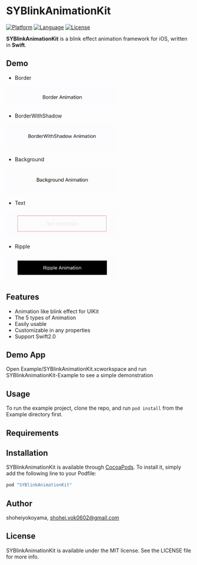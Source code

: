 # SYBlinkAnimationKit

[![Platform](http://img.shields.io/badge/platform-ios-blue.svg?style=flat
)](https://developer.apple.com/iphone/index.action)
[![Language](http://img.shields.io/badge/language-swift-brightgreen.svg?style=flat
)](https://developer.apple.com/swift)
[![License](http://img.shields.io/badge/license-MIT-lightgrey.svg?style=flat
)](http://mit-license.org)

**SYBlinkAnimationKit** is a blink effect animation framework for iOS, written in **Swift**.

## Demo

- Border
<p align="left">
<img src="./DemoImage/Border.gif" width="300" height="55">
</p>

- BorderWithShadow
<p align="left">
<img src="./DemoImage/BorderWithShadow.gif" width="300" height="70">
</p>

- Background
<p align="left">
<img src="./DemoImage/Background.gif" width="300" height="70">
</p>

- Text
<p align="left">
<img src="./DemoImage/Text.gif" width="300" height="70">
</p>

- Ripple
<p align="left">
<img src="./DemoImage/Ripple.gif" width="300" height="70">
</p>

## Features
- Animation like blink effect for UIKit
- The 5 types of Animation
- Easily usable
- Customizable in any properties
- Support Swift2.0

## Demo App
Open Example/SYBlinkAnimationKit.xcworkspace and run SYBlinkAnimationKit-Example to see a simple demonstration

## Usage

To run the example project, clone the repo, and run `pod install` from the Example directory first.

## Requirements

## Installation

SYBlinkAnimationKit is available through [CocoaPods](http://cocoapods.org). To install
it, simply add the following line to your Podfile:

```ruby
pod "SYBlinkAnimationKit"
```

## Author

shoheiyokoyama, shohei.yok0602@gmail.com

## License

SYBlinkAnimationKit is available under the MIT license. See the LICENSE file for more info.

